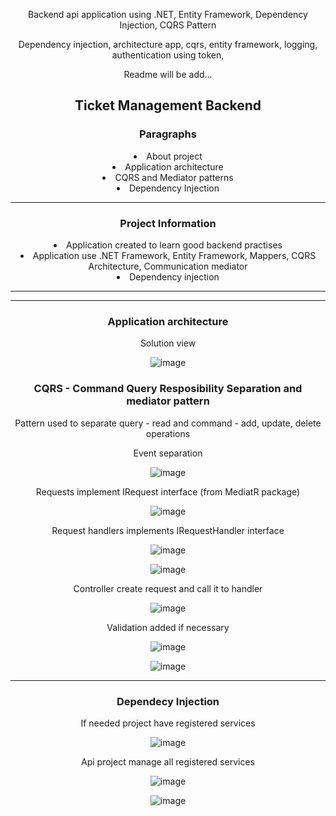 <p>Backend api application using .NET, Entity Framework, Dependency Injection, CQRS Pattern</p>
Dependency injection, architecture app, cqrs, entity framework, logging, authentication using token,
<p>Readme will be add...</p>

<!DOCTYPE html>
<html>
<head>
</head>
<body style="margin: auto; text-align: center;">
    
<h2>Ticket Management Backend</h2>
<p />
<h3>Paragraphs</h3>
<li>About project</li>
<li>Application architecture</li>
<li>CQRS and Mediator patterns</li>
<li>Dependency Injection</li>
    
<hr>
<h3>Project Information</h3>
<li>Application created to learn good backend practises</li>
<li>Application use .NET Framework, Entity Framework, Mappers, CQRS Architecture, Communication mediator</li>
<li>Dependency injection</li>
<hr>
    
<hr>
<h3>Application architecture</h3>
<p />
<p>Solution view</p>

![image](https://github.com/kadisin/TicketManagement/assets/38622355/69bbdba2-1b92-44fc-923e-579ad625fb59)

<p />
<h3>CQRS - Command Query Resposibility Separation and mediator pattern</h3>
<p>Pattern used to separate query - read and command - add, update, delete operations</p>
<p>Event separation</p>

![image](https://github.com/kadisin/TicketManagement/assets/38622355/f4ebc03f-374d-44ea-baf0-d8f145ff3930)

<p>Requests implement IRequest interface (from MediatR package)</p>

![image](https://github.com/kadisin/TicketManagement/assets/38622355/1cc6ea8f-c52a-4ccc-8dda-9317fdcbc7c2)

<p>Request handlers implements IRequestHandler interface</p>

![image](https://github.com/kadisin/TicketManagement/assets/38622355/665edca1-9769-4643-98dc-828a37e41fc4)

![image](https://github.com/kadisin/TicketManagement/assets/38622355/a5074553-28e2-419f-8497-84d8383602fb)

<p> Controller create request and call it to handler <p>

![image](https://github.com/kadisin/TicketManagement/assets/38622355/53442001-0784-4a7e-b9d2-eabd872bf016)

<p> Validation added if necessary <p>

![image](https://github.com/kadisin/TicketManagement/assets/38622355/1a3bc40e-7813-4766-b76a-4e154d04e0bb)

![image](https://github.com/kadisin/TicketManagement/assets/38622355/c49575a2-c634-431d-84c1-8e6e6f156a2e)

<hr>
<h3>Dependecy Injection</h3>
<p />
<p>If needed project have registered services</p>

![image](https://github.com/kadisin/TicketManagement/assets/38622355/22582254-efa7-49a7-8d88-e6645076f886)

<p>Api project manage all registered services</p>

![image](https://github.com/kadisin/TicketManagement/assets/38622355/bcb94b75-3b03-46b7-b431-f014c4967283)


![image](https://github.com/kadisin/TicketManagement/assets/38622355/8b61a4de-7d76-4fec-9832-3dc9ef9d4493)


</body>
</html>
